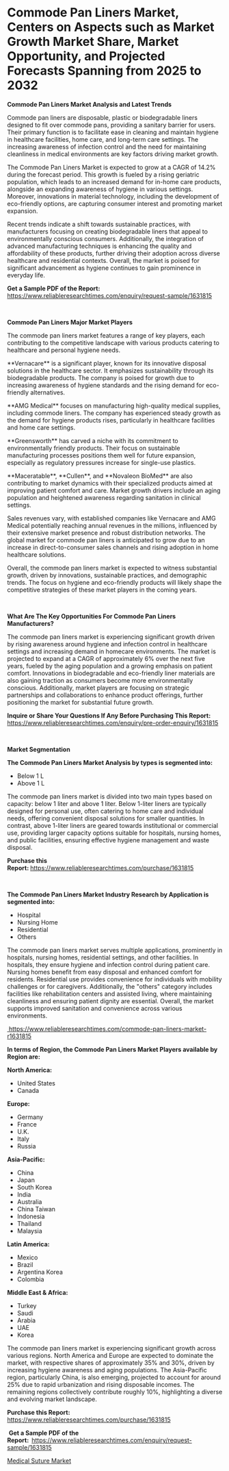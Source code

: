 <p><h1>Commode Pan Liners Market, Centers on Aspects such as Market Growth Market Share, Market Opportunity, and Projected Forecasts Spanning from 2025 to 2032</h1></p><p><strong>Commode Pan Liners Market Analysis and Latest Trends</strong></p>
<p><p>Commode pan liners are disposable, plastic or biodegradable liners designed to fit over commode pans, providing a sanitary barrier for users. Their primary function is to facilitate ease in cleaning and maintain hygiene in healthcare facilities, home care, and long-term care settings. The increasing awareness of infection control and the need for maintaining cleanliness in medical environments are key factors driving market growth.</p><p>The Commode Pan Liners Market is expected to grow at a CAGR of 14.2% during the forecast period. This growth is fueled by a rising geriatric population, which leads to an increased demand for in-home care products, alongside an expanding awareness of hygiene in various settings. Moreover, innovations in material technology, including the development of eco-friendly options, are capturing consumer interest and promoting market expansion. </p><p>Recent trends indicate a shift towards sustainable practices, with manufacturers focusing on creating biodegradable liners that appeal to environmentally conscious consumers. Additionally, the integration of advanced manufacturing techniques is enhancing the quality and affordability of these products, further driving their adoption across diverse healthcare and residential contexts. Overall, the market is poised for significant advancement as hygiene continues to gain prominence in everyday life.</p></p>
<p><strong>Get a Sample PDF of the Report:&nbsp;</strong> <a href="https://www.reliableresearchtimes.com/enquiry/request-sample/1631815?utm_campaign=3044&utm_medium=2&utm_source=Github&utm_content=ia&utm_term=04032025&utm_id=commode-pan-liners">https://www.reliableresearchtimes.com/enquiry/request-sample/1631815</a></p>
<p>&nbsp;</p>
<p><strong>Commode Pan Liners Major Market Players</strong></p>
<p><p>The commode pan liners market features a range of key players, each contributing to the competitive landscape with various products catering to healthcare and personal hygiene needs. </p><p>**Vernacare** is a significant player, known for its innovative disposal solutions in the healthcare sector. It emphasizes sustainability through its biodegradable products. The company is poised for growth due to increasing awareness of hygiene standards and the rising demand for eco-friendly alternatives. </p><p>**AMG Medical** focuses on manufacturing high-quality medical supplies, including commode liners. The company has experienced steady growth as the demand for hygiene products rises, particularly in healthcare facilities and home care settings. </p><p>**Greensworth** has carved a niche with its commitment to environmentally friendly products. Their focus on sustainable manufacturing processes positions them well for future expansion, especially as regulatory pressures increase for single-use plastics.</p><p>**Maceratable**, **Cullen**, and **Novaleon BioMed** are also contributing to market dynamics with their specialized products aimed at improving patient comfort and care. Market growth drivers include an aging population and heightened awareness regarding sanitation in clinical settings.</p><p>Sales revenues vary, with established companies like Vernacare and AMG Medical potentially reaching annual revenues in the millions, influenced by their extensive market presence and robust distribution networks. The global market for commode pan liners is anticipated to grow due to an increase in direct-to-consumer sales channels and rising adoption in home healthcare solutions. </p><p>Overall, the commode pan liners market is expected to witness substantial growth, driven by innovations, sustainable practices, and demographic trends. The focus on hygiene and eco-friendly products will likely shape the competitive strategies of these market players in the coming years.</p></p>
<p>&nbsp;</p>
<p><strong>What Are The Key Opportunities For Commode Pan Liners Manufacturers?</strong></p>
<p><p>The commode pan liners market is experiencing significant growth driven by rising awareness around hygiene and infection control in healthcare settings and increasing demand in homecare environments. The market is projected to expand at a CAGR of approximately 6% over the next five years, fueled by the aging population and a growing emphasis on patient comfort. Innovations in biodegradable and eco-friendly liner materials are also gaining traction as consumers become more environmentally conscious. Additionally, market players are focusing on strategic partnerships and collaborations to enhance product offerings, further positioning the market for substantial future growth.</p></p>
<p><strong>Inquire or Share Your Questions If Any Before Purchasing This Report:</strong> <a href="https://www.reliableresearchtimes.com/enquiry/pre-order-enquiry/1631815?utm_campaign=3044&utm_medium=2&utm_source=Github&utm_content=ia&utm_term=04032025&utm_id=commode-pan-liners">https://www.reliableresearchtimes.com/enquiry/pre-order-enquiry/1631815</a></p>
<p>&nbsp;</p>
<p><strong>Market Segmentation</strong></p>
<p><strong>The Commode Pan Liners Market Analysis by types is segmented into:</strong></p>
<p><ul><li>Below 1 L</li><li>Above 1 L</li></ul></p>
<p><p>The commode pan liners market is divided into two main types based on capacity: below 1 liter and above 1 liter. Below 1-liter liners are typically designed for personal use, often catering to home care and individual needs, offering convenient disposal solutions for smaller quantities. In contrast, above 1-liter liners are geared towards institutional or commercial use, providing larger capacity options suitable for hospitals, nursing homes, and public facilities, ensuring effective hygiene management and waste disposal.</p></p>
<p><strong>Purchase this Report:&nbsp;</strong><a href="https://www.reliableresearchtimes.com/purchase/1631815?utm_campaign=3044&utm_medium=2&utm_source=Github&utm_content=ia&utm_term=04032025&utm_id=commode-pan-liners">https://www.reliableresearchtimes.com/purchase/1631815</a></p>
<p>&nbsp;</p>
<p><strong>The Commode Pan Liners Market Industry Research by Application is segmented into:</strong></p>
<p><ul><li>Hospital</li><li>Nursing Home</li><li>Residential</li><li>Others</li></ul></p>
<p><p>The commode pan liners market serves multiple applications, prominently in hospitals, nursing homes, residential settings, and other facilities. In hospitals, they ensure hygiene and infection control during patient care. Nursing homes benefit from easy disposal and enhanced comfort for residents. Residential use provides convenience for individuals with mobility challenges or for caregivers. Additionally, the "others" category includes facilities like rehabilitation centers and assisted living, where maintaining cleanliness and ensuring patient dignity are essential. Overall, the market supports improved sanitation and convenience across various environments.</p></p>
<p><a href="https://www.reliableresearchtimes.com/commode-pan-liners-market-r1631815?utm_campaign=3044&utm_medium=2&utm_source=Github&utm_content=ia&utm_term=04032025&utm_id=commode-pan-liners">&nbsp;https://www.reliableresearchtimes.com/commode-pan-liners-market-r1631815</a></p>
<p><strong>In terms of Region, the Commode Pan Liners Market Players available by Region are:</strong></p>
<p>
    <p> <strong> North America: </strong>
        <ul>
            <li>United States</li>
            <li>Canada</li>
        </ul>
        </p> 
    <p> <strong> Europe: </strong>
        <ul>
            <li>Germany</li>
            <li>France</li>
            <li>U.K.</li>
            <li>Italy</li>
            <li>Russia</li>
        </ul>
        </p> 
    <p> <strong> Asia-Pacific: </strong>
        <ul>
            <li>China</li>
            <li>Japan</li>
            <li>South Korea</li>
            <li>India</li>
            <li>Australia</li>
            <li>China Taiwan</li>
            <li>Indonesia</li>
            <li>Thailand</li>
            <li>Malaysia</li>
        </ul>
        </p> 
    <p> <strong> Latin America: </strong>
        <ul>
            <li>Mexico</li>
            <li>Brazil</li>
            <li>Argentina Korea</li>
            <li>Colombia</li>
        </ul>
        </p> 
    <p> <strong> Middle East & Africa: </strong>
        <ul>
            <li>Turkey</li>
            <li>Saudi</li>
            <li>Arabia</li>
            <li>UAE</li>
            <li>Korea</li>
        </ul>
    </p>
    </p>
<p><p>The commode pan liners market is experiencing significant growth across various regions. North America and Europe are expected to dominate the market, with respective shares of approximately 35% and 30%, driven by increasing hygiene awareness and aging populations. The Asia-Pacific region, particularly China, is also emerging, projected to account for around 25% due to rapid urbanization and rising disposable incomes. The remaining regions collectively contribute roughly 10%, highlighting a diverse and evolving market landscape.</p></p>
<p><strong>Purchase this Report: </strong><a href="https://www.reliableresearchtimes.com/purchase/1631815?utm_campaign=3044&utm_medium=2&utm_source=Github&utm_content=ia&utm_term=04032025&utm_id=commode-pan-liners">https://www.reliableresearchtimes.com/purchase/1631815</a></p>
<p>&nbsp;<strong>Get a Sample PDF of the Report:&nbsp;&nbsp;</strong><a href="https://www.reliableresearchtimes.com/enquiry/request-sample/1631815?utm_campaign=3044&utm_medium=2&utm_source=Github&utm_content=ia&utm_term=04032025&utm_id=commode-pan-liners">https://www.reliableresearchtimes.com/enquiry/request-sample/1631815</a></p>
<p><strong></strong></p>
<p><p><a href="https://github.com/elodielamto06/Market-Research-Report-List-1/blob/main/medical-suture-market.md?utm_campaign=3044&utm_medium=2&utm_source=Github&utm_content=ia&utm_term=04032025&utm_id=commode-pan-liners">Medical Suture Market</a></p></p>